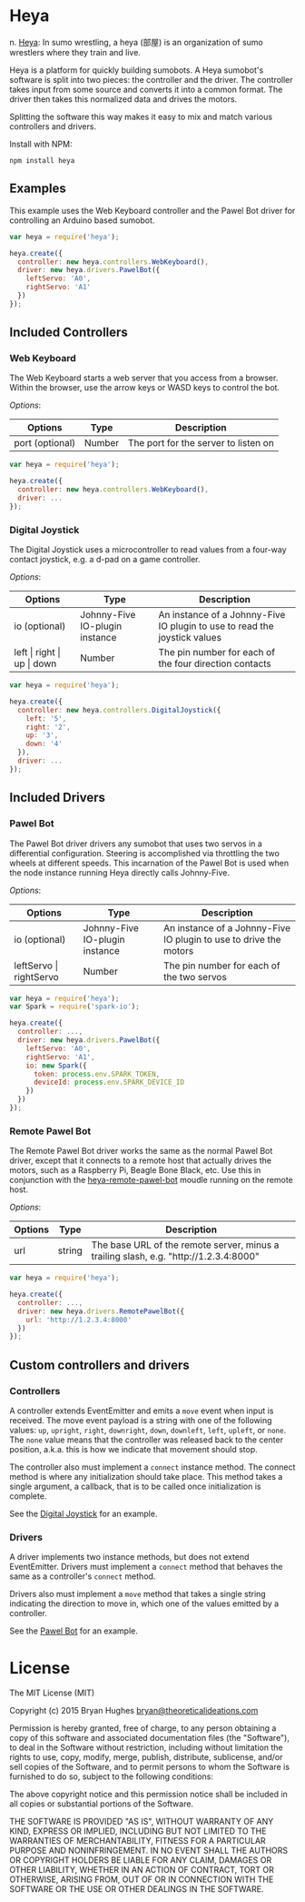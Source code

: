 Heya
====

n. [Heya](https://en.wikipedia.org/wiki/Heya_%28sumo%29): In sumo wrestling, a heya (部屋) is an organization of sumo wrestlers where they train and live.

Heya is a platform for quickly building sumobots. A Heya sumobot's software is split into two pieces: the controller and the driver. The controller takes input from some source and converts it into a common format. The driver then takes this normalized data and drives the motors.

Splitting the software this way makes it easy to mix and match various controllers and drivers.

Install with NPM:

```
npm install heya
```

## Examples

This example uses the Web Keyboard controller and the Pawel Bot driver for controlling an Arduino based sumobot.

```JavaScript
var heya = require('heya');

heya.create({
  controller: new heya.controllers.WebKeyboard(),
  driver: new heya.drivers.PawelBot({
    leftServo: 'A0',
    rightServo: 'A1'
  })
});
```

## Included Controllers

### Web Keyboard

The Web Keyboard starts a web server that you access from a browser. Within the browser, use the arrow keys or WASD keys to control the bot.

_Options_:

<table>
  <thead>
    <tr>
      <th>Options</th>
      <th>Type</th>
      <th>Description</th>
    </tr>
  </thead>
  <tr>
    <td>port (optional)</td>
    <td>Number</td>
    <td>The port for the server to listen on</td>
  </tr>
</table>

```JavaScript
var heya = require('heya');

heya.create({
  controller: new heya.controllers.WebKeyboard(),
  driver: ...
});
```

### Digital Joystick

The Digital Joystick uses a microcontroller to read values from a four-way contact joystick, e.g. a d-pad on a game controller.

_Options_:

<table>
  <thead>
    <tr>
      <th>Options</th>
      <th>Type</th>
      <th>Description</th>
    </tr>
  </thead>
  <tr>
    <td>io (optional)</td>
    <td>Johnny-Five IO-plugin instance</td>
    <td>An instance of a Johnny-Five IO plugin to use to read the joystick values</td>
  </tr>
  <tr>
    <td>left | right | up | down</td>
    <td>Number</td>
    <td>The pin number for each of the four direction contacts</td>
  </tr>
</table>

```JavaScript
var heya = require('heya');

heya.create({
  controller: new heya.controllers.DigitalJoystick({
    left: '5',
    right: '2',
    up: '3',
    down: '4'
  }),
  driver: ...
});
```

## Included Drivers

### Pawel Bot

The Pawel Bot driver drivers any sumobot that uses two servos in a differential configuration. Steering is accomplished via throttling the two wheels at different speeds. This incarnation of the Pawel Bot is used when the node instance running Heya directly calls Johnny-Five.
 
_Options_:

<table>
  <thead>
    <tr>
      <th>Options</th>
      <th>Type</th>
      <th>Description</th>
    </tr>
  </thead>
  <tr>
    <td>io (optional)</td>
    <td>Johnny-Five IO-plugin instance</td>
    <td>An instance of a Johnny-Five IO plugin to use to drive the motors</td>
  </tr>
  <tr>
    <td>leftServo | rightServo</td>
    <td>Number</td>
    <td>The pin number for each of the two servos</td>
  </tr>
</table>

```JavaScript
var heya = require('heya');
var Spark = require('spark-io');

heya.create({
  controller: ...,
  driver: new heya.drivers.PawelBot({
    leftServo: 'A0',
    rightServo: 'A1',
    io: new Spark({
      token: process.env.SPARK_TOKEN,
      deviceId: process.env.SPARK_DEVICE_ID
    })
  })
});
```

### Remote Pawel Bot

The Remote Pawel Bot driver works the same as the normal Pawel Bot driver, except that it connects to a remote host that actually drives the motors, such as a Raspberry Pi, Beagle Bone Black, etc. Use this in conjunction with the [heya-remote-pawel-bot](https://github.com/bryan-m-hughes/heya-remote-pawel-bot) moudle running on the remote host.
 
_Options_:

<table>
  <thead>
    <tr>
      <th>Options</th>
      <th>Type</th>
      <th>Description</th>
    </tr>
  </thead>
  <tr>
    <td>url</td>
    <td>string</td>
    <td>The base URL of the remote server, minus a trailing slash, e.g. "http://1.2.3.4:8000"</td>
  </tr>
</table>

```JavaScript
var heya = require('heya');

heya.create({
  controller: ...,
  driver: new heya.drivers.RemotePawelBot({
    url: 'http://1.2.3.4:8000'
  })
});
```

## Custom controllers and drivers

### Controllers

A controller extends EventEmitter and emits a ```move``` event when input is received. The move event payload is a string with one of the following values: ```up```, ```upright```, ```right```, ```downright```, ```down```, ```downleft```, ```left```, ```upleft```, or ```none```. The ```none``` value means that the controller was released back to the center position, a.k.a. this is how we indicate that movement should stop.

The controller also must implement a ```connect``` instance method. The connect method is where any initialization should take place. This method takes a single argument, a callback, that is to be called once initialization is complete.

See the [Digital Joystick](src/controllers/digital_joystick/digital_joystick.js) for an example.

### Drivers

A driver implements two instance methods, but does not extend EventEmitter. Drivers must implement a ```connect``` method that behaves the same as a controller's ```connect``` method.

Drivers also must implement a ```move``` method that takes a single string indicating the direction to move in, which one of the values emitted by a controller.

See the [Pawel Bot](src/drivers/pawel_bot.js) for an example.

License
=======

The MIT License (MIT)

Copyright (c) 2015 Bryan Hughes bryan@theoreticalideations.com

Permission is hereby granted, free of charge, to any person obtaining a copy
of this software and associated documentation files (the "Software"), to deal
in the Software without restriction, including without limitation the rights
to use, copy, modify, merge, publish, distribute, sublicense, and/or sell
copies of the Software, and to permit persons to whom the Software is
furnished to do so, subject to the following conditions:

The above copyright notice and this permission notice shall be included in
all copies or substantial portions of the Software.

THE SOFTWARE IS PROVIDED "AS IS", WITHOUT WARRANTY OF ANY KIND, EXPRESS OR
IMPLIED, INCLUDING BUT NOT LIMITED TO THE WARRANTIES OF MERCHANTABILITY,
FITNESS FOR A PARTICULAR PURPOSE AND NONINFRINGEMENT. IN NO EVENT SHALL THE 
AUTHORS OR COPYRIGHT HOLDERS BE LIABLE FOR ANY CLAIM, DAMAGES OR OTHER
LIABILITY, WHETHER IN AN ACTION OF CONTRACT, TORT OR OTHERWISE, ARISING FROM,
OUT OF OR IN CONNECTION WITH THE SOFTWARE OR THE USE OR OTHER DEALINGS IN
THE SOFTWARE.